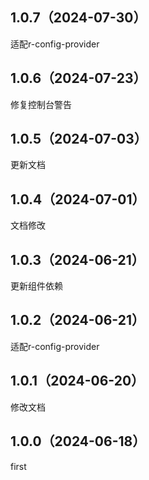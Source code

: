 ## 1.0.7（2024-07-30）
适配r-config-provider
## 1.0.6（2024-07-23）
修复控制台警告
## 1.0.5（2024-07-03）
更新文档
## 1.0.4（2024-07-01）
文档修改
## 1.0.3（2024-06-21）
更新组件依赖
## 1.0.2（2024-06-21）
适配r-config-provider
## 1.0.1（2024-06-20）
修改文档
## 1.0.0（2024-06-18）
first
